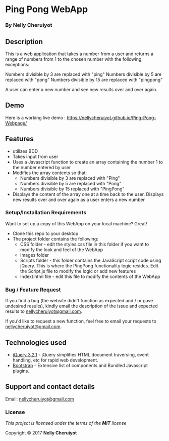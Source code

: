 # Ping Pong WebApp

### By **Nelly Cheruiyot**

## Description
This is a web application that takes a number from a user and returns a range of numbers from 1 to the chosen number with the following exceptions:

Numbers divisible by 3 are replaced with "ping"
Numbers divisible by 5 are replaced with "pong"
Numbers divisible by 15 are replaced with "pingpong"

A user can enter a new number and see new results over and over again.


## Demo
Here is a working live demo :  https://nellycheruiyot.github.io/Ping-Pong-Webpage/

## Features
- utilizes BDD
- Takes input from user
- Uses a Javascript function to create an array containing the number 1 to the number entered by user
- Modifies the array contents so that:
	- Numbers divisible by 3 are replaced with "Ping"
	- Numbers divisible by 5 are replaced with "Pong"
	- Numbers divisible by 15 replaced with "PingPong"
- Displays the content of the array one at a time back to the user. Displays new results over and over again as a user enters a new number

### Setup/Installation Requirements
Want to set up a copy of this WebApp on your local machine? Great!

- Clone this repo to your desktop
- The project folder contains the following:
	- CSS folder - edit the styles.css file in this folder if you want to modify the look and feel of the WebApp
	- Images folder
	- Scripts folder - this folder contains the JavaScript script code using jQuery. This is where the PingPong functionality logic resides. Edit the Script.js file to modify the logic or add new features
	- Indext.html file - edit this file to modify the contents of the WebApp

### Bug / Feature Request

If you find a bug (the website didn't function as expected and / or gave undesired results), kindly email the description of the issue and expected results to nellycheruiyot@gmail.com.

If you'd like to request a new function, feel free to email your requests to nellycheruiyot@gmail.com.


## Technologies used

- [jQuery 3.2.1](http://jquery.com/download/) - jQuery simplifies HTML document traversing, event handling, etc for rapid web development.
- [Bootstrap](http://getbootstrap.com/) - Extensive list of components and  Bundled Javascript plugins.


## Support and contact details
Email: nellycheruiyot@gmail.com

### License
*This project is licensed under the terms of the **MIT** license*

Copyright © 2017 **Nelly Cheruiyot**
